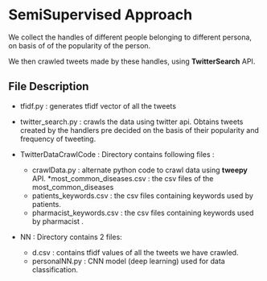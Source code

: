 # SemiSupervised Approach

We collect the handles of different people belonging to different persona, on basis of of the popularity of the person.

We then crawled tweets made by these handles, using **TwitterSearch** API.

## File Description 
* tfidf.py : generates tfidf vector of all the tweets
* twitter_search.py : crawls the data using twitter api. Obtains tweets created by the handlers pre decided on the basis of their popularity and frequency of tweeting.
* TwitterDataCrawlCode : Directory contains following files :
  * crawlData.py : alternate python code to crawl data using **tweepy** API.
  *most_common_diseases.csv : the csv files of the most_common_diseases
  * patients_keywords.csv :  the csv files containing keywords used by patients.
  * pharmacist_keywords.csv : the csv files containing keywords used by pharmacist .
  
* NN : Directory contains 2 files:
  * d.csv : contains tfidf values of all the tweets we have crawled.
  * personalNN.py : CNN model (deep learning) used for data classification.

